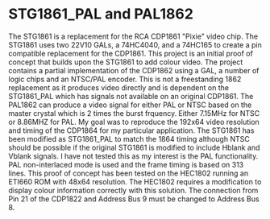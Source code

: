 # STG1861_PAL and PAL1862

The STG1861 is a replacement for the RCA CDP1861 "Pixie" video chip.  The STG1861 uses two 22V10 GALs, a 74HC4040, and a 74HC165 to create a pin compatible replacement for the CDP1861.
This project is an initial proof of concept that builds upon the STG1861 to add colour video.
The project contains a partial implementation of the CDP1862 using a GAL, a number of logic chips and an NTSC/PAL encoder.
This is not a freestanding 1862 replacement as it produces video directly and is dependent on the STG1861_PAL which has signals not available on an original CDP1861.
The PAL1862 can produce a video signal for either PAL or NTSC based on the master crystal which is 2 times the burst frquency. Either 7.15MHz for NTSC or 8.86MHZ for PAL.
My goal was to reproduce the 192x64 video resolution and timing of the CDP1864 for my particular application.
The STG1861 has been modified as STG1861_PAL to match the 1864 timing although NTSC should be possible if the original STG1861 is modified to include Hblank and Vblank signals. I have not tested this as my interest is the PAL functionality.
PAL non-interlaced mode is used and the frame timing is based on 313 lines.
This proof of concept has been tested on the HEC1802 running an ETI660 ROM with 48x64 resolution.
The HEC1802 requires a modification to display colour information correctly with this solution.
The connection from Pin 21 of the CDP1822 and Address Bus 9 must be changed to Address Bus 8. 
